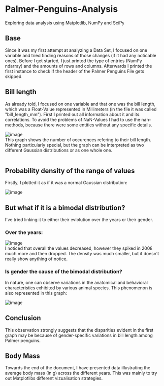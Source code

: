 # Palmer-Penguins-Analysis
Exploring data analysis using Matplotlib, NumPy and SciPy

## Base
Since it was my first attempt at analyzing a Data Set, I focused on one variable and tried finding reasons of those changes (if it had any noticable ones). Before I get started, I just printed the type of entries (NumPy ndarray) and the amounts of rows and columns. Afterwards I printed the first instance to check if the header of the Palmer Penguins File gets skipped.

## Bill length
As already told, I focused on one variable and that one was the bill length, which was a Float-Value represented in Millimeters (in the file it was called "bill_length_mm").
First I printed out all information about it and its correlations. To avoid the problems of NaN-Values I had to use the nan-methods, because there were some entities without any specific details. 

![image](https://github.com/MiladWazirZada/Palmer-Penguins-Analysis/assets/82714284/4ffb95a0-4213-4a36-85cd-e6e33483a783)
<br />
This graph shows the number of occurences refering to their bill length. Nothing particularly special, but the graph can be interpreted as two different Gaussian distributions or as one whole one. <br />
<br />

## Probability density of the range of values
Firstly, I plotted it as if it was a normal Gaussian distribution:

![image](https://github.com/MiladWazirZada/Palmer-Penguins-Analysis/assets/82714284/e7c28c46-49f8-4bdf-9419-0b688c24033f)
<br />
## But what if it is a bimodal distribution?
I've tried linking it to either their evlolution over the years or their gender. <br />

### Over the years:

![image](https://github.com/MiladWazirZada/Palmer-Penguins-Analysis/assets/82714284/b2389358-102c-4940-b026-ee66ba886c2c)
<br />
I noticed that overall the values decreased, however they spiked in 2008 much more and then dropped. The density was much smaller, but it doesn't really show anything of notice. <br />

### Is gender the cause of the bimodal distribution?
In nature, one can observe variations in the anatomical and behavioral characteristics exhibited by various animal species. This phenomenon is also represented in this graph:

![image](https://github.com/MiladWazirZada/Palmer-Penguins-Analysis/assets/82714284/f66b7e18-df51-4728-bcff-3839e6885442)
<br />
## Conclusion
This observation strongly suggests that the disparities evident in the first graph may be because of gender-specific variations in bill length among Palmer penguins.

## Body Mass

Towards the end of the document, I have presented data illustrating the average body mass (in g) across the different years. This was mainly to try out Matplotlibs different vizualisation strategies.
